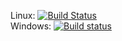 Linux: [![Build Status](https://travis-ci.org/SeattleTestbed/seattlelib_v2.svg?branch=master)](https://travis-ci.org/SeattleTestbed/seattlelib_v2)
<br/>
Windows: [![Build status](https://ci.appveyor.com/api/projects/status/67g61fiq038upa6q?svg=true)](https://ci.appveyor.com/project/SeattleTestbed/seattlelib-v2/branch/master)
